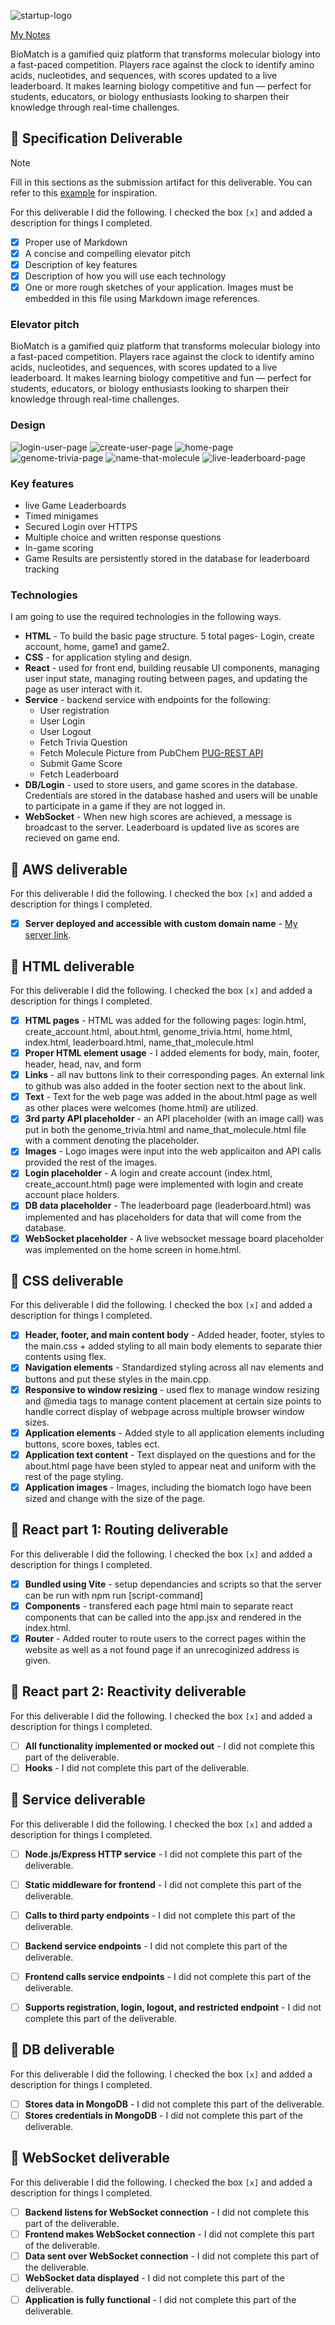 ![startup-logo](/public/StartupLogo.svg)

[My Notes](notes.md)

BioMatch is a gamified quiz platform that transforms molecular biology into a fast-paced competition. Players race against the clock to identify amino acids, nucleotides, and sequences, with scores updated to a live leaderboard. It makes learning biology competitive and fun — perfect for students, educators, or biology enthusiasts looking to sharpen their knowledge through real-time challenges.


## 🚀 Specification Deliverable

> [!NOTE]
>  Fill in this sections as the submission artifact for this deliverable. You can refer to this [example](https://github.com/webprogramming260/startup-example/blob/main/README.md) for inspiration.

For this deliverable I did the following. I checked the box `[x]` and added a description for things I completed.

- [x] Proper use of Markdown
- [x] A concise and compelling elevator pitch
- [x] Description of key features
- [x] Description of how you will use each technology
- [x] One or more rough sketches of your application. Images must be embedded in this file using Markdown image references.

### Elevator pitch

BioMatch is a gamified quiz platform that transforms molecular biology into a fast-paced competition. Players race against the clock to identify amino acids, nucleotides, and sequences, with scores updated to a live leaderboard. It makes learning biology competitive and fun — perfect for students, educators, or biology enthusiasts looking to sharpen their knowledge through real-time challenges.

### Design

![login-user-page](/images/LoginPage.png)
![create-user-page](/images/AccountCreationPage.png)
![home-page](/images/HomePage.png)
![genome-trivia-page](/images/GenomeTriviaPage.png)
![name-that-molecule](/images/NameThatMoleculePage.png)
![live-leaderboard-page](/images/LeaderboardPage.png)


### Key features

- live Game Leaderboards
- Timed minigames
- Secured Login over HTTPS
- Multiple choice and written response questions
- In-game scoring
- Game Results are persistently stored in the database for leaderboard tracking

### Technologies

I am going to use the required technologies in the following ways.

- **HTML** - To build the basic page structure. 5 total pages- Login, create account, home, game1 and game2.
- **CSS** - for application styling and design. 
- **React** - used for front end, building reusable UI components, managing user input state, managing routing between pages, and updating the page as user interact with it. 
- **Service** - backend service with endpoints for the following:
    - User registration
    - User Login
    - User Logout
    - Fetch Trivia Question
    - Fetch Molecule Picture from PubChem [PUG-REST API](https://pubchem.ncbi.nlm.nih.gov/docs/pug-rest)
    - Submit Game Score
    - Fetch Leaderboard 
- **DB/Login** - used to store users, and game scores in the database. Credentials are stored in the database hashed and users will be unable to participate in a game if they are not logged in. 
- **WebSocket** - When new high scores are achieved, a message is broadcast to the server. Leaderboard is updated live as scores are recieved on game end. 

## 🚀 AWS deliverable

For this deliverable I did the following. I checked the box `[x]` and added a description for things I completed.

- [x] **Server deployed and accessible with custom domain name** - [My server link](https://biomatchgames.click).

## 🚀 HTML deliverable

For this deliverable I did the following. I checked the box `[x]` and added a description for things I completed.

- [x] **HTML pages** - HTML was added for the following pages: login.html, create_account.html, about.html, genome_trivia.html, home.html, index.html, leaderboard.html, name_that_molecule.html
- [x] **Proper HTML element usage** - I added elements for body, main, footer, header, head, nav, and form
- [x] **Links** - all nav buttons link to their corresponding pages. An external link to github was also added in the footer section next to the about link.
- [x] **Text** - Text for the web page was added in the about.html page as well as other places were welcomes (home.html) are utilized. 
- [x] **3rd party API placeholder** - an API placeholder (with an image call) was put in both the genome_trivia.html and name_that_molecule.html file with a comment denoting the placeholder.
- [x] **Images** - Logo images were input into the web applicaiton and API calls provided the rest of the images.
- [x] **Login placeholder** - A login and create account (index.html, create_account.html) page were implemented with login and create account place holders. 
- [x] **DB data placeholder** - The leaderboard page (leaderboard.html) was implemented and has placeholders for data that will come from the database. 
- [x] **WebSocket placeholder** - A live websocket message board placeholder was implemented on the home screen in home.html.
## 🚀 CSS deliverable

For this deliverable I did the following. I checked the box `[x]` and added a description for things I completed.

- [x] **Header, footer, and main content body** - Added header, footer, styles to the main.css + added styling to all main body elements to separate thier contents using flex. 
- [x] **Navigation elements** - Standardized styling across all nav elements and buttons and put these styles in the main.cpp.
- [x] **Responsive to window resizing** - used flex to manage window resizing and @media tags to manage content placement at certain size points to handle correct display of webpage across multiple browser window sizes. 
- [x] **Application elements** - Added style to all application elements including buttons, score boxes, tables ect. 
- [x] **Application text content** - Text displayed on the questions and for the about.html page have been styled to appear neat and uniform with the rest of the page styling. 
- [x] **Application images** - Images, including the biomatch logo have been sized and change with the size of the page. 

## 🚀 React part 1: Routing deliverable

For this deliverable I did the following. I checked the box `[x]` and added a description for things I completed.

- [x] **Bundled using Vite** - setup dependancies and scripts so that the server can be run with npm run [script-command]
- [x] **Components** - transfered each page html main to separate react components that can be called into the app.jsx and rendered in the index.html. 
- [x] **Router** - Added router to route users to the correct pages within the website as well as a not found page if an unrecoginized address is given.

## 🚀 React part 2: Reactivity deliverable

For this deliverable I did the following. I checked the box `[x]` and added a description for things I completed.

- [ ] **All functionality implemented or mocked out** - I did not complete this part of the deliverable.
- [ ] **Hooks** - I did not complete this part of the deliverable.

## 🚀 Service deliverable

For this deliverable I did the following. I checked the box `[x]` and added a description for things I completed.

- [ ] **Node.js/Express HTTP service** - I did not complete this part of the deliverable.
- [ ] **Static middleware for frontend** - I did not complete this part of the deliverable.
- [ ] **Calls to third party endpoints** - I did not complete this part of the deliverable.
- [ ] **Backend service endpoints** - I did not complete this part of the deliverable.
- [ ] **Frontend calls service endpoints** - I did not complete this part of the deliverable.
- [ ] **Supports registration, login, logout, and restricted endpoint** - I did not complete this part of the deliverable.


## 🚀 DB deliverable

For this deliverable I did the following. I checked the box `[x]` and added a description for things I completed.

- [ ] **Stores data in MongoDB** - I did not complete this part of the deliverable.
- [ ] **Stores credentials in MongoDB** - I did not complete this part of the deliverable.

## 🚀 WebSocket deliverable

For this deliverable I did the following. I checked the box `[x]` and added a description for things I completed.

- [ ] **Backend listens for WebSocket connection** - I did not complete this part of the deliverable.
- [ ] **Frontend makes WebSocket connection** - I did not complete this part of the deliverable.
- [ ] **Data sent over WebSocket connection** - I did not complete this part of the deliverable.
- [ ] **WebSocket data displayed** - I did not complete this part of the deliverable.
- [ ] **Application is fully functional** - I did not complete this part of the deliverable.
